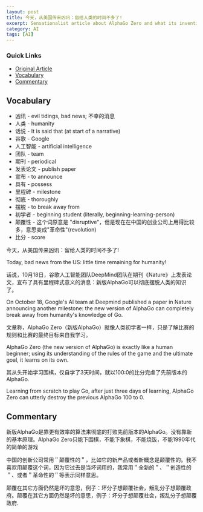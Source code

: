 ```yaml
---
layout: post
title: 今天，从美国传来凶讯：留给人类的时间不多了!
excerpt: Sensationalist article about AlphaGo Zero and what its invention means for humanity.
category: AI
tags: [AI]
---
```


### Quick Links

* [Original Article](https://mp.weixin.qq.com/s/pEYS5gjC6bj_QdvS_5Rs1g)
* [Vocabulary](#vocab)
* [Commentary](#commentary)

<a name='vocab'></a>

## Vocabulary
* 凶讯 - evil tidings, bad news; 不幸的消息
* 人类 - humanity
* 话说 - It is said that (at start of a narrative)
* 谷歌 - Google
* 人工智能 - artificial intelligence
* 团队 - team
* 期刊 - periodical
* 发表论文 - publish paper
* 宣布 - to announce
* 具有 - possess
* 里程碑 - milestone
* 彻底 - thoroughly
* 摆脱 - to break away from
* 初学者 - beginning student (literally, beginning-learning-person)
* 颠覆性 - 这个词原意是 "disruptive"，但是现在在中国的创业公司上用得比较多，意思变成"革命性"(revolution)
* 比分 - score

今天，从美国传来凶讯：留给人类的时间不多了!

Today, bad news from the US: little time remaining for humanity!

话说，10月18日，谷歌人工智能团队DeepMind团队在期刊《Nature》上发表论文，宣布了具有里程碑式意义的消息：新版AlphaGo可以彻底摆脱人类的知识了。

On October 18, Google's AI team at Deepmind published a paper in Nature announcing another milestone: the new version of AlphaGo can completely break away from humanity's knowledge of Go.

文章称，AlphaGo Zero（新版AlphaGo）就像人类初学者一样，只是了解比赛的规则和比赛的最终目标来自我学习。

AlphaGo Zero (the new version of AlphaGo) is exactly like a human beginner; using its understanding of the rules of the game and the ultimate goal, it learns on its own.

其从头开始学习围棋，仅自学了3天时间，就以100:0的比分完虐了先前版本的AlphaGo.

Learning from scratch to play Go, after just three days of learning, AlphaGo Zero can utterly destroy the previous AlphaGo 100 to 0.

<a name='commentary'></a>

## Commentary
新版AlphaGo是靠更有效率的算法来彻底的打败先前版本的AlphaGo。没有靠新的基本原理。AlphaGo Zero只能下围棋，不能下象棋，不能烧饭，不能1990年代的简单的游戏

中国的创新公司常用＂颠覆性的＂，比如它的新产品或者新概念是颠覆性的。我不喜欢用颠覆这个词，因为它过去是当坏词用的，我常用＂全新的＂、＂创造性的＂、或者＂革命性的＂等表示同样意思。

颠覆在其它方面仍然是坏的意思，例子：坏分子想颠覆社会，叛乱分子想颠覆政府。颠覆在其它方面仍然是坏的意思，例子：坏分子想颠覆社会，叛乱分子想颠覆政府.
